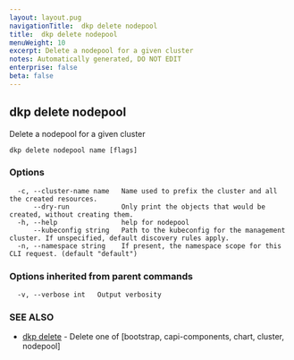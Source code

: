 ```yaml
---
layout: layout.pug
navigationTitle:  dkp delete nodepool
title:  dkp delete nodepool
menuWeight: 10
excerpt: Delete a nodepool for a given cluster
notes: Automatically generated, DO NOT EDIT
enterprise: false
beta: false
---
```

<!-- vale off -->
<!-- markdownlint-disable -->

## dkp delete nodepool

Delete a nodepool for a given cluster

```
dkp delete nodepool name [flags]
```

### Options

```
  -c, --cluster-name name   Name used to prefix the cluster and all the created resources.
      --dry-run             Only print the objects that would be created, without creating them.
  -h, --help                help for nodepool
      --kubeconfig string   Path to the kubeconfig for the management cluster. If unspecified, default discovery rules apply.
  -n, --namespace string    If present, the namespace scope for this CLI request. (default "default")
```

### Options inherited from parent commands

```
  -v, --verbose int   Output verbosity
```

### SEE ALSO

* [dkp delete](/dkp/kommander/2.3/cli/dkp/delete/)	 - Delete one of [bootstrap, capi-components, chart, cluster, nodepool]

